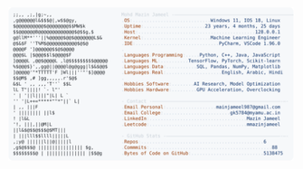 <picture>
  <source srcset="https://raw.githubusercontent.com/mmazinjameel/mmazinjameel/main/dark_mode.svg?v=1743322302" media="(prefers-color-scheme: dark)">
  <img src="https://raw.githubusercontent.com/mmazinjameel/mmazinjameel/main/light_mode.svg?v=1743322302">
</picture>
